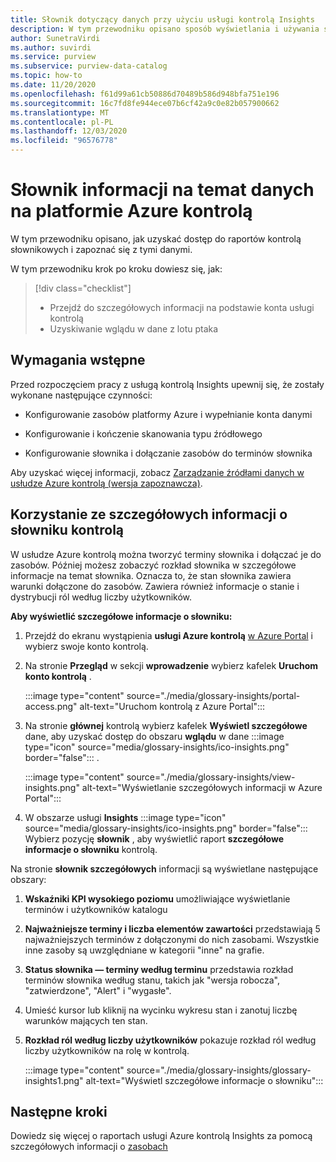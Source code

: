 ```yaml
---
title: Słownik dotyczący danych przy użyciu usługi kontrolą Insights
description: W tym przewodniku opisano sposób wyświetlania i używania słownika usługi kontrolą Insights na potrzeby raportowania danych.
author: SunetraVirdi
ms.author: suvirdi
ms.service: purview
ms.subservice: purview-data-catalog
ms.topic: how-to
ms.date: 11/20/2020
ms.openlocfilehash: f61d99a61cb50886d70489b586d948bfa751e196
ms.sourcegitcommit: 16c7fd8fe944ece07b6cf42a9c0e82b057900662
ms.translationtype: MT
ms.contentlocale: pl-PL
ms.lasthandoff: 12/03/2020
ms.locfileid: "96576778"
---
```

# <a name="glossary-insights-on-your-data-in-azure-purview"></a>Słownik informacji na temat danych na platformie Azure kontrolą

W tym przewodniku opisano, jak uzyskać dostęp do raportów kontrolą słownikowych i zapoznać się z tymi danymi.

W tym przewodniku krok po kroku dowiesz się, jak:

> [!div class="checklist"]
> - Przejdź do szczegółowych informacji na podstawie konta usługi kontrolą
> - Uzyskiwanie wglądu w dane z lotu ptaka

## <a name="prerequisites"></a>Wymagania wstępne

Przed rozpoczęciem pracy z usługą kontrolą Insights upewnij się, że zostały wykonane następujące czynności:

- Konfigurowanie zasobów platformy Azure i wypełnianie konta danymi

- Konfigurowanie i kończenie skanowania typu źródłowego

- Konfigurowanie słownika i dołączanie zasobów do terminów słownika

Aby uzyskać więcej informacji, zobacz [Zarządzanie źródłami danych w usłudze Azure kontrolą (wersja zapoznawcza)](manage-data-sources.md).

## <a name="use-purview-glossary-insights"></a>Korzystanie ze szczegółowych informacji o słowniku kontrolą

W usłudze Azure kontrolą można tworzyć terminy słownika i dołączać je do zasobów. Później możesz zobaczyć rozkład słownika w szczegółowe informacje na temat słownika. Oznacza to, że stan słownika zawiera warunki dołączone do zasobów. Zawiera również informacje o stanie i dystrybucji ról według liczby użytkowników.

**Aby wyświetlić szczegółowe informacje o słowniku:**

1. Przejdź do ekranu wystąpienia **usługi Azure kontrolą** [w Azure Portal](https://aka.ms/purviewportal) i wybierz swoje konto kontrolą.

1. Na stronie **Przegląd** w sekcji **wprowadzenie** wybierz kafelek **Uruchom konto kontrolą** .

   :::image type="content" source="./media/glossary-insights/portal-access.png" alt-text="Uruchom kontrolą z Azure Portal":::

1. Na stronie **głównej** kontrolą wybierz kafelek **Wyświetl szczegółowe** dane, aby uzyskać dostęp do obszaru **wglądu** w dane :::image type="icon" source="media/glossary-insights/ico-insights.png" border="false"::: .

   :::image type="content" source="./media/glossary-insights/view-insights.png" alt-text="Wyświetlanie szczegółowych informacji w Azure Portal":::

1. W obszarze usługi **Insights** :::image type="icon" source="media/glossary-insights/ico-insights.png" border="false"::: Wybierz pozycję **słownik** , aby wyświetlić raport **szczegółowe informacje o słowniku** kontrolą.

Na stronie **słownik szczegółowych** informacji są wyświetlane następujące obszary:
1. **Wskaźniki KPI wysokiego poziomu** umożliwiające wyświetlanie terminów i użytkowników katalogu

2. **Najważniejsze terminy i liczba elementów zawartości** przedstawiają 5 najważniejszych terminów z dołączonymi do nich zasobami. Wszystkie inne zasoby są uwzględniane w kategorii "inne" na grafie.

3. **Status słownika — terminy według terminu** przedstawia rozkład terminów słownika według stanu, takich jak "wersja robocza", "zatwierdzone", "Alert" i "wygasłe". 

1. Umieść kursor lub kliknij na wycinku wykresu stan i zanotuj liczbę warunków mających ten stan.

1. **Rozkład ról według liczby użytkowników** pokazuje rozkład ról według liczby użytkowników na rolę w kontrolą.

   :::image type="content" source="./media/glossary-insights/glossary-insights1.png" alt-text="Wyświetl szczegółowe informacje o słowniku":::

## <a name="next-steps"></a>Następne kroki

Dowiedz się więcej o raportach usługi Azure kontrolą Insights za pomocą szczegółowych informacji o [zasobach](./asset-insights.md)
